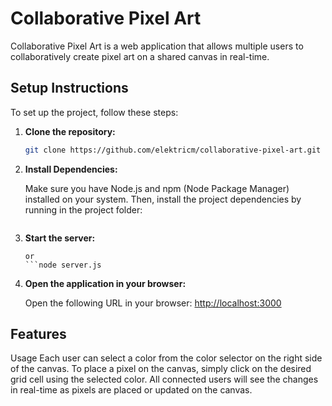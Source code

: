 # Collaborative Pixel Art

Collaborative Pixel Art is a web application that allows multiple users to collaboratively create pixel art on a shared canvas in real-time.

## Setup Instructions

To set up the project, follow these steps:

1. **Clone the repository:**

   ```bash
   git clone https://github.com/elektricm/collaborative-pixel-art.git

2. **Install Dependencies:**

    Make sure you have Node.js and npm (Node Package Manager) installed on your system. Then, install the project dependencies by running in the project folder:

    ```npm install

3. **Start the server:**

    ```npm start
    or
    ```node server.js

4. **Open the application in your browser:**

    Open the following URL in your browser: [http://localhost:3000](http://localhost:3000)

## Features

Usage
Each user can select a color from the color selector on the right side of the canvas.
To place a pixel on the canvas, simply click on the desired grid cell using the selected color.
All connected users will see the changes in real-time as pixels are placed or updated on the canvas.
